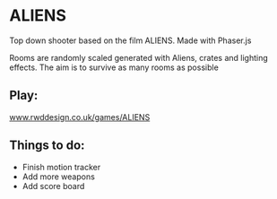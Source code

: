 ALIENS
======

Top down shooter based on the film ALIENS. Made with Phaser.js

Rooms are randomly scaled generated with Aliens, crates and lighting effects. The aim is to survive as many rooms as possible


Play:
-----
www.rwddesign.co.uk/games/ALIENS

Things to do:
-------------
- Finish motion tracker
- Add more weapons
- Add score board
